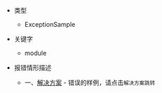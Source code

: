 * 类型
    * ExceptionSample

* 关键字
    * module

* 报错情形描述
    * 一、[解决方案](../solution/ExceptionSample^o^module^w^solution1.md) - 错误的样例，请点击`解决方案跳转`
